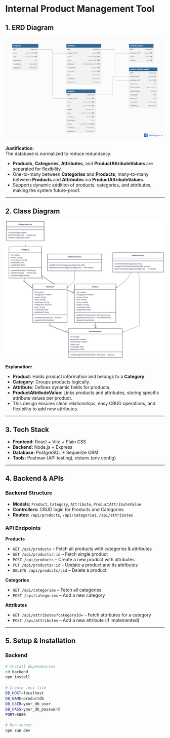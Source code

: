 # Internal Product Management Tool

## 1. ERD Diagram
![ERD Diagram](./docs/ERD.png)  

**Justification:**  
The database is normalized to reduce redundancy.  
- **Products**, **Categories**, **Attributes**, and **ProductAttributeValues** are separated for flexibility.  
- One-to-many between **Categories** and **Products**; many-to-many between **Products** and **Attributes** via **ProductAttributeValues**.  
- Supports dynamic addition of products, categories, and attributes, making the system future-proof.

---

## 2. Class Diagram
![Class Diagram](./docs/Class_diagram.png)  

**Explanation:**  
- **Product**: Holds product information and belongs to a **Category**.  
- **Category**: Groups products logically.  
- **Attribute**: Defines dynamic fields for products.  
- **ProductAttributeValue**: Links products and attributes, storing specific attribute values per product.  
- This design ensures clean relationships, easy CRUD operations, and flexibility to add new attributes.

---

## 3. Tech Stack
- **Frontend:** React + Vite + Plain CSS  
- **Backend:** Node.js + Express  
- **Database:** PostgreSQL + Sequelize ORM  
- **Tools:** Postman (API testing), dotenv (env config)

---

## 4. Backend & APIs

### Backend Structure
- **Models:** `Product`, `Category`, `Attribute`, `ProductAttributeValue`  
- **Controllers:** CRUD logic for Products and Categories  
- **Routes:** `/api/products`, `/api/categories`, `/api/attributes`  

### API Endpoints
**Products**
- `GET /api/products` – Fetch all products with categories & attributes  
- `GET /api/products/:id` – Fetch single product  
- `POST /api/products` – Create a new product with attributes  
- `PUT /api/products/:id` – Update a product and its attributes  
- `DELETE /api/products/:id` – Delete a product  

**Categories**
- `GET /api/categories` – Fetch all categories  
- `POST /api/categories` – Add a new category  

**Attributes**
- `GET /api/attributes?categoryId=` – Fetch attributes for a category  
- `POST /api/attributes` – Add a new attribute (if implemented)

---

## 5. Setup & Installation

### Backend
```bash
# Install dependencies
cd backend
npm install

# Create .env file
DB_HOST=localhost
DB_NAME=productdb
DB_USER=your_db_user
DB_PASS=your_db_password
PORT=5000

# Run server
npm run dev
